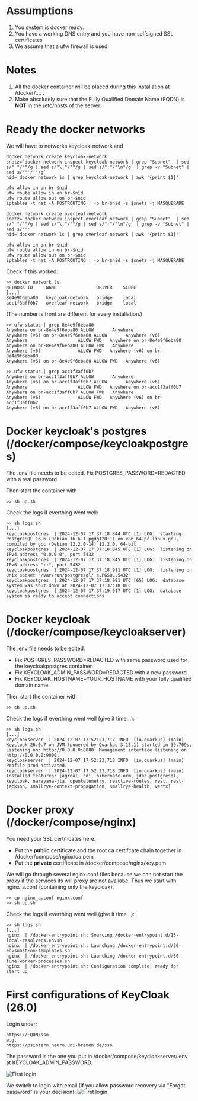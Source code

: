 # Assumptions

1. You system is docker ready.
2. You have a working DNS entry and you have non-selfsigned SSL certificates
3. We assume that a ufw firewall is used.

# Notes 

1. All the docker container will be placed during this installation at /docker/.... .
2. Make absolutely sure that the Fully Qualified Domain Name (FQDN) is **NOT** in the /etc/hosts of the server.

# Ready the docker networks

We will have to networks keycloak-network and 

```
docker network create keycloak-network
snetz=`docker network inspect keycloak-network | grep "Subnet"  | sed s/" "/""/g | sed s/"\,"/""/g | sed s/":"/"\n"/g  | grep -v "Subnet" | sed s/'"'/''/g`
nid=`docker network ls | grep keycloak-network | awk '{print $1}'`

ufw allow in on br-$nid
ufw route allow in on br-$nid
ufw route allow out on br-$nid
iptables -t nat -A POSTROUTING ! -o br-$nid -s $snetz -j MASQUERADE
```

```
docker network create overleaf-network
snetz=`docker network inspect overleaf-network | grep "Subnet"  | sed s/" "/""/g | sed s/"\,"/""/g | sed s/":"/"\n"/g  | grep -v "Subnet" | sed s/'"'
nid=`docker network ls | grep overleaf-network | awk '{print $1}'`

ufw allow in on br-$nid
ufw route allow in on br-$nid
ufw route allow out on br-$nid
iptables -t nat -A POSTROUTING ! -o br-$nid -s $snetz -j MASQUERADE
```
Check if this worked:

```
>> docker network ls
NETWORK ID     NAME               DRIVER    SCOPE
[...]
8e4e9f6eba80   keycloak-network   bridge    local
acc1f3aff0b7   overleaf-network   bridge    local
```
(The number is front are different for every installation.)

```
>> ufw status | grep 8e4e9f6eba80
Anywhere on br-8e4e9f6eba80 ALLOW       Anywhere                  
Anywhere (v6) on br-8e4e9f6eba80 ALLOW       Anywhere (v6)             
Anywhere                   ALLOW FWD   Anywhere on br-8e4e9f6eba80
Anywhere on br-8e4e9f6eba80 ALLOW FWD   Anywhere                  
Anywhere (v6)              ALLOW FWD   Anywhere (v6) on br-8e4e9f6eba80
Anywhere (v6) on br-8e4e9f6eba80 ALLOW FWD   Anywhere (v6)
```

```
>> ufw status | grep acc1f3aff0b7
Anywhere on br-acc1f3aff0b7 ALLOW       Anywhere                  
Anywhere (v6) on br-acc1f3aff0b7 ALLOW       Anywhere (v6)             
Anywhere                   ALLOW FWD   Anywhere on br-acc1f3aff0b7
Anywhere on br-acc1f3aff0b7 ALLOW FWD   Anywhere                  
Anywhere (v6)              ALLOW FWD   Anywhere (v6) on br-acc1f3aff0b7
Anywhere (v6) on br-acc1f3aff0b7 ALLOW FWD   Anywhere (v6)
```
# Docker keycloak's postgres (/docker/compose/keycloakpostgres)

The .env file needs to be edited. Fix POSTGRES_PASSWORD=REDACTED with a real password. 

Then start the container with 
```
>> sh up.sh
```

Check the logs if everthing went well:
```
>> sh logs.sh
[...]
keycloakpostgres  | 2024-12-07 17:37:18.844 UTC [1] LOG:  starting PostgreSQL 16.6 (Debian 16.6-1.pgdg120+1) on x86_64-pc-linux-gnu, compiled by gcc (Debian 12.2.0-14) 12.2.0, 64-bit
keycloakpostgres  | 2024-12-07 17:37:18.845 UTC [1] LOG:  listening on IPv4 address "0.0.0.0", port 5432
keycloakpostgres  | 2024-12-07 17:37:18.845 UTC [1] LOG:  listening on IPv6 address "::", port 5432
keycloakpostgres  | 2024-12-07 17:37:18.911 UTC [1] LOG:  listening on Unix socket "/var/run/postgresql/.s.PGSQL.5432"
keycloakpostgres  | 2024-12-07 17:37:18.981 UTC [65] LOG:  database system was shut down at 2024-12-07 17:37:18 UTC
keycloakpostgres  | 2024-12-07 17:37:19.017 UTC [1] LOG:  database system is ready to accept connections
```

# Docker keycloak (/docker/compose/keycloakserver)

The .env file needs to be edited. 
- Fix POSTGRES_PASSWORD=REDACTED with same password used for the keycloakpostgres container.
- Fix KEYCLOAK_ADMIN_PASSWORD=REDACTED with a new password.
- Fix KEYCLOAK_HOSTNAME=YOUR_HOSTNAME with your fully qualified domain name.

Then start the container with 
```
>> sh up.sh
```

Check the logs if everthing went well (give it time...):

```
>> sh logs.sh
[...]
keycloakserver  | 2024-12-07 17:52:23,717 INFO  [io.quarkus] (main) Keycloak 26.0.7 on JVM (powered by Quarkus 3.15.1) started in 39.709s. Listening on: http://0.0.0.0:8080. Management interface listening on http://0.0.0.0:9000.
keycloakserver  | 2024-12-07 17:52:23,718 INFO  [io.quarkus] (main) Profile prod activated. 
keycloakserver  | 2024-12-07 17:52:23,718 INFO  [io.quarkus] (main) Installed features: [agroal, cdi, hibernate-orm, jdbc-postgresql, keycloak, narayana-jta, opentelemetry, reactive-routes, rest, rest-jackson, smallrye-context-propagation, smallrye-health, vertx]
```

# Docker proxy (/docker/compose/nginx)

You need your SSL certificates here.  
* Put the **public** certificate and the root ca certifcate chain together in /docker/compose/nginx/ca.pem
* Put the **private** certificate in /docker/compose/nginx/key.pem

We will go through several nginx.conf files because we can not start the proxy if the services its will proxy are not availabe. Thus we start with nginx_a.conf (containing only the keycloak).
```
>> cp nginx_a.conf nginx.conf
>> sh up.sh
```

Check the logs if everthing went well (give it time...):

```
>> sh logs.sh
[...]
nginx  | /docker-entrypoint.sh: Sourcing /docker-entrypoint.d/15-local-resolvers.envsh
nginx  | /docker-entrypoint.sh: Launching /docker-entrypoint.d/20-envsubst-on-templates.sh
nginx  | /docker-entrypoint.sh: Launching /docker-entrypoint.d/30-tune-worker-processes.sh
nginx  | /docker-entrypoint.sh: Configuration complete; ready for start up
```

# First configurations of KeyCloak (26.0)

Login under:
```
https://FQDN/sso
e.g.
https://psintern.neuro.uni-bremen.de/sso
```
The password is the one you put in /docker/compose/keycloakserver/.env at KEYCLOAK_ADMIN_PASSWORD.

![First login](keycloak_images/001.png)

We switch to login with email (If you allow password recovery via "Forgot password" is your decision): 
![First login](keycloak_images/002.png)

